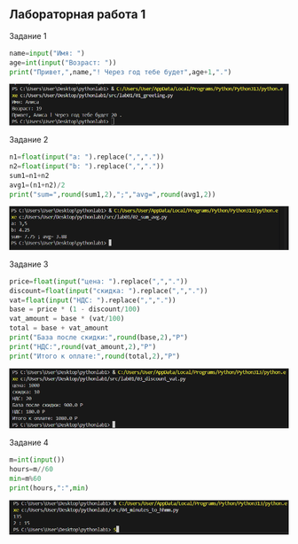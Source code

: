 ## Лaбораторная работа 1

Задание 1
```python
name=input("Имя: ")
age=int(input("Возраст: "))
print("Привет,",name,"! Через год тебе будет",age+1,".")
```
![скриншот 1](/images/lab01/01_greeting.png)


Задание 2
```python
n1=float(input("a: ").replace(",","."))
n2=float(input("b: ").replace(",","."))
sum1=n1+n2
avg1=(n1+n2)/2
print("sum=",round(sum1,2),";","avg=",round(avg1,2))
```
![скриншот 2](/images/lab01/02_sum_avg.png)


Задание 3 
```python
price=float(input("цена: ").replace(",","."))
discount=float(input("скидка: ").replace(",","."))
vat=float(input("НДС: ").replace(",","."))
base = price * (1 - discount/100)
vat_amount = base * (vat/100)
total = base + vat_amount
print("База после скидки:",round(base,2),"P")
print("НДС:",round(vat_amount,2),"P")
print("Итого к оплате:",round(total,2),"P")
```
![скриншот 3](/images/lab01/03_discount_vat.py.png)


Задание 4
```python
m=int(input())
hours=m//60
min=m%60
print(hours,":",min)
```
![скриншот 4](/images/lab01/04_minutes_to_hhmm.png)


